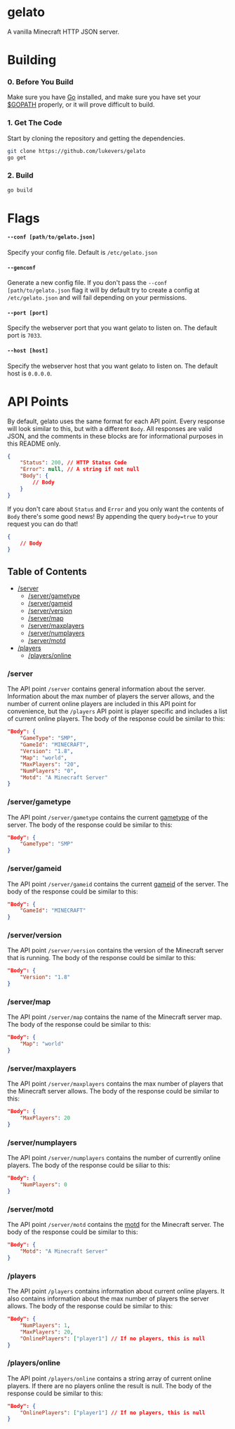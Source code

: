 # gelato

A vanilla Minecraft HTTP JSON server.

# Building

### 0. Before You Build

Make sure you have [Go](http://golang.org/) installed, and make sure you have set your [$GOPATH](http://golang.org/doc/code.html#GOPATH) properly, or it will prove difficult to build.

### 1. Get The Code

Start by cloning the repository and getting the dependencies.

```bash
git clone https://github.com/lukevers/gelato
go get
```

### 2. Build

```bash
go build
```

# Flags

#### `--conf [path/to/gelato.json]`

Specify your config file. Default is `/etc/gelato.json`

#### `--genconf`

Generate a new config file. If you don't pass the `--conf [path/to/gelato.json` flag it will by default try to create a config at `/etc/gelato.json` and will fail depending on your permissions.

#### `--port [port]`

Specify the webserver port that you want gelato to listen on. The default port is `7033`.

#### `--host [host]`

Specify the webserver host that you want gelato to listen on. The default host is `0.0.0.0`.

# API Points

By default, gelato uses the same format for each API point. Every response will look similar to this, but with a different `Body`. All responses are valid JSON, and the comments in these blocks are for informational purposes in this README only.

```json
{
	"Status": 200, // HTTP Status Code
	"Error": null, // A string if not null
	"Body": {
		// Body
	}
}
```

If you don't care about `Status` and `Error` and you only want the contents of `Body` there's some good news! By appending the query `body=true` to your request you can do that!

```json
{
	// Body
}
```

## Table of Contents

* [/server](#server)
  * [/server/gametype](#servergametype)
  * [/server/gameid](#servergameid)
  * [/server/version](#serverversion)
  * [/server/map](#servermap)
  * [/server/maxplayers](#servermaxplayers)
  * [/server/numplayers](#servernumplayers)
  * [/server/motd](#servermotd)
* [/players](#players)
  * [/players/online](#playersonline)

### /server

The API point `/server` contains general information about the server. Information about the max number of players the server allows, and the number of current online players are included in this API point for convenience, but the `/players` API point is player specific and includes a list of current online players. The body of the response could be similar to this:

```json
"Body": {
	"GameType": "SMP",
	"GameId": "MINECRAFT",
	"Version": "1.8",
	"Map": "world",
	"MaxPlayers": "20",
	"NumPlayers": "0",
	"Motd": "A Minecraft Server"
}
```

### /server/gametype

The API point `/server/gametype` contains the current [gametype]() of the server. The body of the response could be similar to this:

```json
"Body": {
	"GameType": "SMP"
}
```

### /server/gameid

The API point `/server/gameid` contains the current [gameid]() of the server. The body of the response could be similar to this:

```json
"Body": {
	"GameId": "MINECRAFT"
}
```

### /server/version

The API point `/server/version` contains the version of the Minecraft server that is running. The body of the response could be similar to this:

```json
"Body": {
	"Version": "1.8"
}
```

### /server/map

The API point `/server/map` contains the name of the Minecraft server map. The body of the response could be similar to this:

```json
"Body": {
	"Map": "world"
}
```

### /server/maxplayers

The API point `/server/maxplayers` contains the max number of players that the Minecraft server allows. The body of the response could be similar to this:

```json
"Body": {
	"MaxPlayers": 20
}
```

### /server/numplayers

The API point `/server/numplayers` contains the number of currently online players. The body of the response could be siliar to this:

```json
"Body": {
	"NumPlayers": 0
}
```

### /server/motd

The API point `/server/motd` contains the [motd]() for the Minecraft server. The body of the response could be similar to this:

```json
"Body": {
	"Motd": "A Minecraft Server"
}
```

### /players

The API point `/players` contains information about current online players. It also contains information about the max number of players the server allows. The body of the response could be similar to this:

```json
"Body": {
	"NumPlayers": 1,
	"MaxPlayers": 20,
	"OnlinePlayers": ["player1"] // If no players, this is null
}
```

### /players/online

The API point `/players/online` contains a string array of current online players. If there are no players online the result is null. The body of the response could be similar to this:

```json
"Body": {
	"OnlinePlayers": ["player1"] // If no players, this is null
}
```
